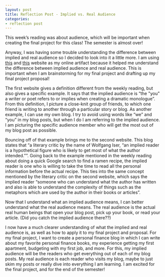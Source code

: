 ```yaml
---
layout: post
title: Reflection Post - Implied vs. Real Audience
categories:
- reflection post
---
```


This week’s reading was about audience, which will be important when creating the final project for this class! The semester is almost over!

Anyway, I was having some trouble understanding the difference between implied and real audience so I decided to look into it a little more. I am using [this](http://web.cn.edu/kwheeler/lit_terms_i.html) and [this](https://abduddayyaan.wordpress.com/2017/11/19/the-implied-reader-vs-the-actual-reader/) website as my online artifact because it helped me understand the difference between implied audience and real audience. This is important when I am brainstorming for my final project and drafting up my final project proposal!

The first website gives a definition different from the weekly reading, but also gives a specific example. It says that the implied audience is “the "you" a writer or poet refers to or implies when creating a dramatic monologue”. From this definition, I picture a close-knit group of friends, to which one friend is writing to another through a particular story or blog. As another example, I can use my own blog. I try to avoid using words like “we” and “you” in my blog posts, but when I do I am referring to the implied audience. I am picturing the specific audience member who will get the most out of my blog post as possible.

Bouncing off of that example brings me to the second website. This blog states that “a literary critic by the name of Wolfgang Iser, “an implied reader is a hypothetical figure who is likely to get most of what the author intended.””. Going back to the example mentioned in the weekly reading about doing a quick Google search to find a ramen recipe, the implied reader is one who is willing to take the time to read all the personal information before the actual recipe. This ties into the same concept mentioned by the literary critic on the second website, which says the implied reader “someone who can understand what the author has written and also is able to understand the complexity of things such as the metaphors which are used by the author in their books or articles”.

Now that I understand what an implied audience means, I can better understand what the real audience means. The real audience is the actual real human beings that open your blog post, pick up your book, or read your article. (Did you catch the implied audience there??)

I now have a much clearer understanding of what the implied and real audience is, as well as how to apply it to my final project and proposal. For my final project, I want to create a personal finance blog in which I can write about my favorite personal finance books, my experience getting my first apartment, budgeting with my first job, and more. For this, my implied audience will be the readers who get everything out of each of my blog posts. My real audience is each reader who visits my blog, maybe to just skim my posts or really dive into everything I am learning. I am excited for the final project, and for the end of the semester!
